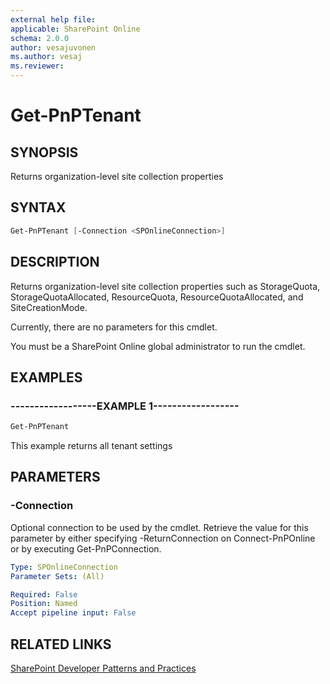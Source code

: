 ```yaml
---
external help file:
applicable: SharePoint Online
schema: 2.0.0
author: vesajuvonen
ms.author: vesaj
ms.reviewer:
---
```

# Get-PnPTenant

## SYNOPSIS
Returns organization-level site collection properties

## SYNTAX 

```powershell
Get-PnPTenant [-Connection <SPOnlineConnection>]
```

## DESCRIPTION
Returns organization-level site collection properties such as StorageQuota, StorageQuotaAllocated, ResourceQuota,
ResourceQuotaAllocated, and SiteCreationMode.

Currently, there are no parameters for this cmdlet.

You must be a SharePoint Online global administrator to run the cmdlet.

## EXAMPLES

### ------------------EXAMPLE 1------------------
```powershell
Get-PnPTenant
```

This example returns all tenant settings

## PARAMETERS

### -Connection
Optional connection to be used by the cmdlet. Retrieve the value for this parameter by either specifying -ReturnConnection on Connect-PnPOnline or by executing Get-PnPConnection.

```yaml
Type: SPOnlineConnection
Parameter Sets: (All)

Required: False
Position: Named
Accept pipeline input: False
```

## RELATED LINKS

[SharePoint Developer Patterns and Practices](http://aka.ms/sppnp)

